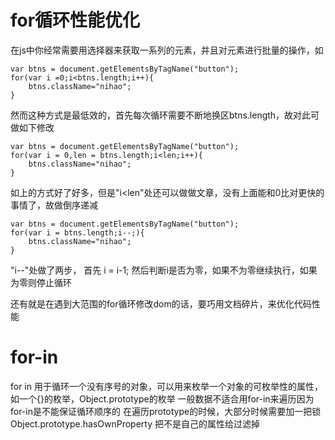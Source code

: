 # for循环性能优化

在js中你经常需要用选择器来获取一系列的元素，并且对元素进行批量的操作，如
```
var btns = document.getElementsByTagName("button");
for(var i =0;i<btns.length;i++){
	btns.className="nihao";
}
```
然而这种方式是最低效的，首先每次循环需要不断地换区btns.length，故对此可做如下修改
```
var btns = document.getElementsByTagName("button");
for(var i = 0,len = btns.length;i<len;i++){
	btns.className="nihao";
}
```
如上的方式好了好多，但是"i<len"处还可以做做文章，没有上面能和0比对更快的事情了，故做倒序递减
```
var btns = document.getElementsByTagName("button");
for(var i = btns.length;i--;){
	btns.className="nihao";
}
```
"i--"处做了两步，
首先 i = i-1;
然后判断i是否为零，如果不为零继续执行，如果为零则停止循环

还有就是在遇到大范围的for循环修改dom的话，要巧用文档碎片，来优化代码性能

# for-in
for in 用于循环一个没有序号的对象，可以用来枚举一个对象的可枚举性的属性，如一个{}的枚举，Object.prototype的枚举
一般数据不适合用for-in来遍历因为for-in是不能保证循环顺序的
在遍历prototype的时候，大部分时候需要加一把锁 Object.prototype.hasOwnProperty 把不是自己的属性给过滤掉